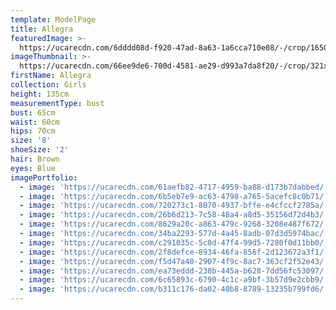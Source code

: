 ```yaml
---
template: ModelPage
title: Allegra
featuredImage: >-
  https://ucarecdn.com/6dddd08d-f920-47ad-8a63-1a6cca710e08/-/crop/1650x954/0,0/-/preview/
imageThumbnail: >-
  https://ucarecdn.com/66ee9de6-700d-4581-ae29-d993a7da8f20/-/crop/321x384/117,0/-/preview/
firstName: Allegra
collection: Girls
height: 135cm
measurementType: bust
bust: 65cm
waist: 60cm
hips: 70cm
size: '8'
shoeSize: '2'
hair: Brown
eyes: Blue
imagePortfolio:
  - image: 'https://ucarecdn.com/61aefb82-4717-4959-ba88-d173b7dabbed/'
  - image: 'https://ucarecdn.com/6b5eb7e9-ac63-4798-a765-5acefc8c0b71/'
  - image: 'https://ucarecdn.com/720273c1-8070-4937-bffe-e4cfccf2785a/'
  - image: 'https://ucarecdn.com/26b6d213-7c58-48a4-a8d5-35156d72d4b3/'
  - image: 'https://ucarecdn.com/8629a20c-a863-479c-9268-3208e487f672/'
  - image: 'https://ucarecdn.com/34ba2293-577d-4a45-8adb-07d3d5974bac/'
  - image: 'https://ucarecdn.com/c291035c-5c0d-47f4-99d5-7280f0d11bb0/'
  - image: 'https://ucarecdn.com/2f8defce-8934-46fa-856f-2d123672a3f1/'
  - image: 'https://ucarecdn.com/f5d47a40-2907-4f9c-8ac7-363cf2f52e43/'
  - image: 'https://ucarecdn.com/ea73eddd-238b-445a-b628-7dd56fc53097/'
  - image: 'https://ucarecdn.com/6c65893c-6790-4c1c-a9bf-3b57d9e2cbb9/'
  - image: 'https://ucarecdn.com/b311c176-da02-40b8-8789-13235b799fd6/'
---
```


